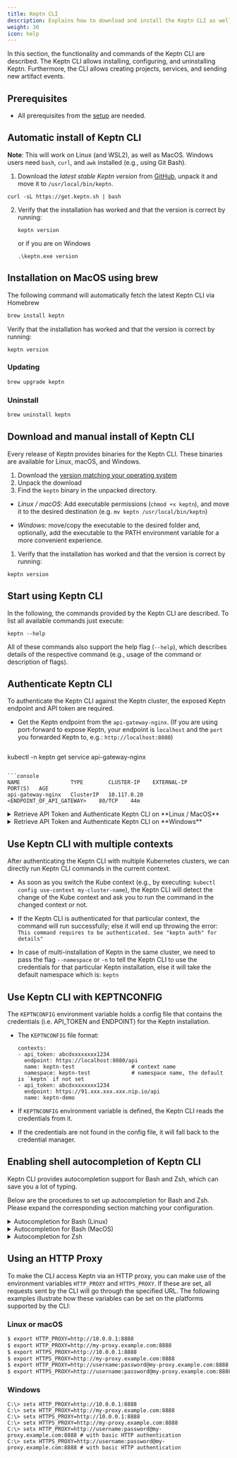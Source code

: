 ```yaml
---
title: Keptn CLI
description: Explains how to download and install the Keptn CLI as well as which commands are available.
weight: 30
icon: help
---
```


In this section, the functionality and commands of the Keptn CLI are described. The Keptn CLI allows installing, configuring, and uninstalling Keptn. Furthermore, the CLI allows creating projects, services, and sending new artifact events.

## Prerequisites
- All prerequisites from the [setup](../../operate/install/#prerequisites) are needed.

## Automatic install of Keptn CLI

**Note**: This will work on Linux (and WSL2), as well as MacOS. Windows users need `bash`, `curl`, and `awk` installed (e.g., using Git Bash).

1. Download the *latest stable Keptn version* from [GitHub](https://github.com/keptn/keptn/releases), unpack it and move it to `/usr/local/bin/keptn`.
```console
curl -sL https://get.keptn.sh | bash
```

2. Verify that the installation has worked and that the version is correct by running:
    ```console
    keptn version
    ```
    or if you are on Windows
    ```console
    .\keptn.exe version
    ```

## Installation on MacOS using brew

The following command will automatically fetch the latest Keptn CLI via Homebrew

```sh
brew install keptn
```

Verify that the installation has worked and that the version is correct by running:
```console
keptn version
```

### Updating

```sh
brew upgrade keptn
```

### Uninstall

```sh
brew uninstall keptn
```

## Download and manual install of Keptn CLI
Every release of Keptn provides binaries for the Keptn CLI. These binaries are available for Linux, macOS, and Windows.

1. Download the [version matching your operating system](https://github.com/keptn/keptn/releases/)
1. Unpack the download
1. Find the `keptn` binary in the unpacked directory.
  - *Linux / macOS*: Add executable permissions (``chmod +x keptn``), and move it to the desired destination (e.g. `mv keptn /usr/local/bin/keptn`)

  - *Windows*: move/copy the executable to the desired folder and, optionally, add the executable to the PATH environment variable for a more convenient experience.

1. Verify that the installation has worked and that the version is correct by running:
```console
keptn version
```

## Start using Keptn CLI

In the following, the commands provided by the Keptn CLI are described. To list all available commands just execute:
    
```console
keptn --help
```

All of these commands also support the help flag (`--help`), which describes details of the respective command (e.g., usage of the command or description of flags).

## Authenticate Keptn CLI

To authenticate the Keptn CLI against the Keptn cluster, the exposed Keptn endpoint and API token are required. 

* Get the Keptn endpoint from the `api-gateway-nginx`. (If you are using port-forward to expose Keptn, your endpoint is `localhost` and the `port` you forwarded Keptn to, e.g.: `http://localhost:8080`) 

  ```console
kubectl -n keptn get service api-gateway-nginx
  ```

  ```console
NAME                TYPE        CLUSTER-IP    EXTERNAL-IP                  PORT(S)   AGE
api-gateway-nginx   ClusterIP   10.117.0.20   <ENDPOINT_OF_API_GATEWAY>    80/TCP    44m
  ```

<details><summary>Retrieve API Token and Authenticate Keptn CLI on **Linux / MacOS**</summary>
<p>

* Set the environment variable `KEPTN_ENDPOINT`:

```console
KEPTN_ENDPOINT=<ENDPOINT_OF_API_GATEWAY>
```

* Set the environment variable `KEPTN_API_TOKEN`:

```console
KEPTN_API_TOKEN=$(kubectl get secret keptn-api-token -n keptn -ojsonpath={.data.keptn-api-token} | base64 --decode)
```

* To authenticate the CLI against the Keptn cluster, use the [keptn auth](../../reference/cli/commands/keptn_auth) command:

```console
keptn auth --endpoint=$KEPTN_ENDPOINT --api-token=$KEPTN_API_TOKEN
```

**Note**: If you receive a warning `Using a file-based storage for the key because the password-store seems to be not set up.` this is because a password store could not be found in your environment. In this case, the credentials are stored in `~/.keptn/.password-store` in your home directory.
</p>
</details>

<details><summary>Retrieve API Token and Authenticate Keptn CLI on **Windows**</summary>
<p>

Please expand the corresponding section matching your CLI tool:

<details><summary>PowerShell</summary>
<p>

For the Windows PowerShell, a small script is provided that installs the `PSYaml` module and sets the environment variables.

* Set the environment variable `KEPTN_ENDPOINT`:

```console
$Env:KEPTN_ENDPOINT = '<ENDPOINT_OF_API_GATEWAY>'
```

* Copy the following snippet and paste it in the PowerShell. The snippet retrieves the API token and sets the environment variable `KEPTN_API_TOKEN`:

```
$tokenEncoded = $(kubectl get secret keptn-api-token -n keptn -ojsonpath='{.data.keptn-api-token}')
$Env:KEPTN_API_TOKEN = [System.Text.Encoding]::UTF8.GetString([System.Convert]::FromBase64String($tokenEncoded))
```

* To authenticate the CLI against the Keptn cluster, use the [keptn auth](../../reference/cli/commands/keptn_auth) command:

```
keptn auth --endpoint=$Env:KEPTN_ENDPOINT --api-token=$Env:KEPTN_API_TOKEN
```

</p>
</details>

<details><summary>Command Line</summary>
<p>

In the Windows Command Line, a couple of steps are necessary.

* Set the environment variable `KEPTN_ENDPOINT`:

```console
set KEPTN_ENDPOINT=<ENDPOINT_OF_API_GATEWAY>
```

* Get the Keptn API Token encoded in base64:

```console
kubectl get secret keptn-api-token -n keptn -ojsonpath={.data.keptn-api-token}
```

```console
abcdefghijkladfaea
```

* Take the encoded API token - it is the value from the key `keptn-api-token` (in this example, it is `abcdefghijkladfaea`) and save it in a text file, e.g., `keptn-api-token-base64.txt`

* Decode the file:

```
certutil -decode keptn-api-token-base64.txt keptn-api-token.txt
```

* Open the newly created file `keptn-api-token.txt`, copy the value and paste it into the next command:

```
set KEPTN_API_TOKEN=keptn-api-token
```

* To authenticate the CLI against the Keptn cluster, use the [keptn auth](../../reference/cli/commands/keptn_auth) command:

```
keptn.exe auth --endpoint=%KEPTN_ENDPOINT% --api-token=%KEPTN_API_TOKEN%
```

</p>
</details>
</p>
</details>

## Use Keptn CLI with multiple contexts

After authenticating the Keptn CLI with multiple Kubernetes clusters, we can directly run Keptn CLI commands in the current context. 

* As soon as you switch the Kube context (e.g., by executing: `kubectl config use-context my-cluster-name`), the Keptn CLI will detect the change of the Kube context and ask you to run the command in the changed context or not. 

* If the Keptn CLI is authenticated for that particular context, the command will run successfully; else it will end up throwing the error: `This command requires to be authenticated. See "keptn auth" for details"`

* In case of multi-installation of Keptn in the same cluster, we need to pass the flag `--namespace` or `-n` to tell the Keptn CLI to use the credentials for that particular Keptn installation, else it will take the default namespace which is: `keptn`

## Use Keptn CLI with KEPTNCONFIG

The `KEPTNCONFIG` environment variable holds a config file that contains the credentials (i.e. API_TOKEN and ENDPOINT) for the Keptn installation.

* The `KEPTNCONFIG` file format:

  ```
  contexts:     
  - api_token: abcdxxxxxxxx1234
    endpoint: https://localhost:8080/api
    name: keptn-test                  # context name                    
    namespace: keptn-test             # namespace name, the default is `keptn` if not set
  - api_token: abcdxxxxxxxx1234
    endpoint: https://91.xxx.xxx.xxx.nip.io/api
    name: keptn-demo        
  ```

* If `KEPTNCONFIG` environment variable is defined, the Keptn CLI reads the credentials from it. 

* If the credentials are not found in the config file, it will fall back to the credential manager.

## Enabling shell autocompletion of Keptn CLI

Keptn CLI provides autocompletion support for Bash and Zsh, which can save you a lot of typing.

Below are the procedures to set up autocompletion for Bash and Zsh. Please expand the corresponding section matching your configuration.

<details><summary>Autocompletion for Bash (Linux)</summary>

The Keptn CLI completion script for Bash can be generated with the command `keptn completion bash`. Sourcing the completion script in your shell enables Keptn CLI autocompletion.

However, the completion script depends on bash-completion, which means that you have to install this software first (you can test if you have bash-completion already installed by running `type _init_completion`).

### Install bash-completion for Linux

bash-completion is provided by many package managers (see [here](https://github.com/scop/bash-completion#installation)). You can install it with `apt-get install bash-completion` or `yum install bash-completion`, etc.

The above commands create /usr/share/bash-completion/bash_completion, which is the main script of bash-completion. Depending on your package manager, you have to manually source this file in your ~/.bashrc file.

To find out, reload your shell and run `type _init_completion`. If the command succeeds, you're already set, otherwise add the following to your ~/.bashrc file:

```bash
source /usr/share/bash-completion/bash_completion
```

Reload your shell and verify that bash-completion is correctly installed by typing `type _init_completion`.

### Enable Keptn CLI autocompletion for linux (bash)

You now need to ensure that the Keptn CLI completion script gets sourced in all your shell sessions. There are two ways in which you can do this:

- source the completion script in your ~/.bashrc file:

```bash
echo 'source <(keptn completion bash)' >>~/.bashrc
```

- Add the completion script to the /etc/bash_completion.d directory:

```bash
keptn completion bash >/etc/bash_completion.d/keptn
```

If you have an alias for Keptn CLI, you can extend shell completion to work with that alias:

```bash
echo 'alias kc=keptn' >>~/.bashrc
echo 'complete -F __start_keptn kc' >>~/.bashrc
```

After reloading your shell, Keptn CLI autocompletion will be enabled successfully.
</details>

<details><summary>Autocompletion for Bash (MacOS)</summary>

The Keptn CLI completion script for Bash can be generated with `keptn completion bash`. Sourcing this script in your shell enables Keptn CLI autocompletion.

However, the Keptn CLI autocompletion script depends on bash-completion which you thus have to previously install.

> Warning: There are two versions of bash-completion, v1 and v2. V1 is for Bash 3.2 (which is the default on macOS), and v2 is for Bash 4.1+. The Keptn CLI autocompletion script doesn't work correctly with bash-completion v1 and Bash 3.2. It requires bash-completion v2 and Bash 4.1+. Thus, to be able to correctly use the Keptn CLI autocompletion on macOS, you have to install and use Bash 4.1+ (instructions). The following instructions assume that you use Bash 4.1+ (that is, any Bash version of 4.1 or newer).

### Install bash-completion for MacOS

**Note**: As mentioned, these instructions assume you use Bash 4.1+, which means you will install bash-completion v2 (in contrast to Bash 3.2 and bash-completion v1, in which case Keptn CLI completion won't work).

You can test if you have bash-completion v2 already installed with `type _init_completion`. If not, you can install it with Homebrew:

```bash
brew install bash-completion@2
```

As stated in the output of this command, add the following to your ~/.bash_profile file:

```bash
export BASH_COMPLETION_COMPAT_DIR="/usr/local/etc/bash_completion.d"
[[ -r "/usr/local/etc/profile.d/bash_completion.sh" ]] && . "/usr/local/etc/profile.d/bash_completion.sh"
```

Reload your shell and verify that bash-completion v2 is correctly installed with `type _init_completion`.

### Enable autocompletion for MacOS (bash)

You now have to ensure that the Keptn CLI completion script gets sourced in all your shell sessions. There are multiple ways to achieve this:

- Source the completion script in your ~/.bash_profile file:

```bash
echo 'source <(keptn completion bash)' >>~/.bash_profile
```

- Add the completion script to the /usr/local/etc/bash_completion.d directory:

```bash
keptn completion bash >/usr/local/etc/bash_completion.d/keptn
```

- If you have an alias for Keptn CLI, you can extend shell completion to work with that alias:

```bash
echo 'alias kc=keptn' >>~/.bash_profile
echo 'complete -F keptn kc' >>~/.bash_profile
```

After reloading your shell, Keptn CLI autocompletion will be enabled successfully.

</details>

<details><summary>Autocompletion for Zsh</summary>

The Keptn CLI completion script for Zsh can be generated with the command `keptn completion zsh`. 
Sourcing the completion script in your shell enables Keptn CLI autocompletion.

To do so in all your shell sessions, add the following to your ~/.zshrc file:

```bash
source <(keptn CLI completion zsh)
```

Set the keptn completion code for zsh to autoload on startup by executing the following: 

```bash
keptn completion zsh > "${fpath[1]}/_keptn
```

If you have an alias for Keptn CLI, you can extend shell completion to work with it as follows:

```bash
echo 'alias kc=keptn' >>~/.zshrc
echo 'complete -F __start_keptn kc' >>~/.zshrc
```

After reloading your shell, Keptn CLI autocompletion will be enabled successfully.

If you encounter an error similar to `complete:13: command not found: compdef`, then add the following to the beginning of your `~/.zshrc` file:

```bash
autoload -Uz compinit
compinit
```

</details>

## Using an HTTP Proxy

To make the CLI access Keptn via an HTTP proxy, you can make use of the environment variables `HTTP_PROXY` and `HTTPS_PROXY`. If these are set, all requests sent by the CLI will go through the specified URL.
The following examples illustrate how these variables can be set on the platforms supported by the CLI:

### Linux or macOS

```bash
$ export HTTP_PROXY=http://10.0.0.1:8888
$ export HTTP_PROXY=http://my-proxy.example.com:8888
$ export HTTPS_PROXY=http://10.0.0.1:8888
$ export HTTPS_PROXY=http://my-proxy.example.com:8888
$ export HTTP_PROXY=http://username:password@my-proxy.example.com:8888 # with basic HTTP authentication
$ export HTTPS_PROXY=http://username:password@my-proxy.example.com:8888 # with basic HTTP authentication
```

### Windows

```console
C:\> setx HTTP_PROXY=http://10.0.0.1:8888
C:\> setx HTTP_PROXY=http://my-proxy.example.com:8888
C:\> setx HTTPS_PROXY=http://10.0.0.1:8888
C:\> setx HTTPS_PROXY=http://my-proxy.example.com:8888
C:\> setx HTTP_PROXY=http://username:password@my-proxy.example.com:8888 # with basic HTTP authentication
C:\> setx HTTPS_PROXY=http://username:password@my-proxy.example.com:8888 # with basic HTTP authentication
```

